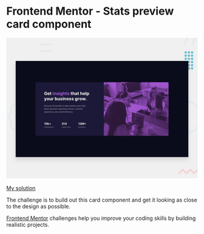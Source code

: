 # Frontend Mentor - Stats preview card component

![Design preview for the Stats preview card component coding challenge](./design/desktop-preview.jpg)

[My solution](https://ricardothadeu.github.io/stats-preview-card/)

The challenge is to build out this card component and get it looking as close to the design as possible.  


[Frontend Mentor](https://www.frontendmentor.io) challenges help you improve your coding skills by building realistic projects.
